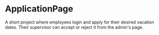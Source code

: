 # ApplicationPage
A short project where employees login and apply for their desired vacation dates. Their supervisor can accept or reject it from the admin's page.
